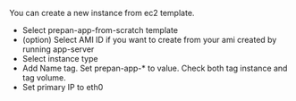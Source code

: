 You can create a new instance from ec2 template.

- Select prepan-app-from-scratch template
- (option) Select AMI ID if you want to create from your ami created by running app-server
- Select instance type
- Add Name tag.  Set prepan-app-* to value.  Check both tag instance and tag volume.
- Set primary IP to eth0

